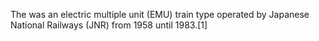 The was an electric multiple unit (EMU) train type operated by Japanese National Railways (JNR) from 1958 until 1983.[1]

